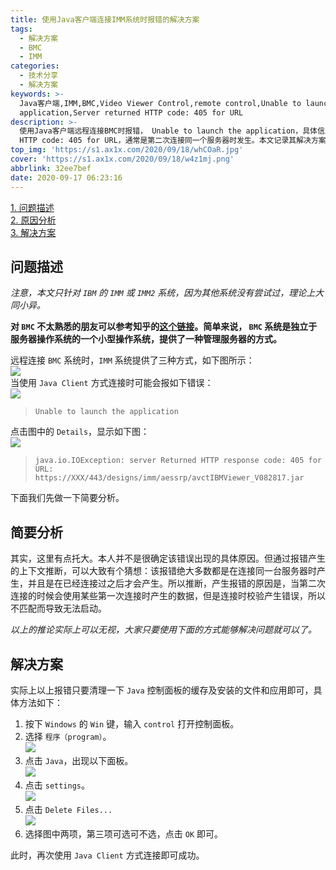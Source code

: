 ```yaml
---
title: 使用Java客户端连接IMM系统时报错的解决方案
tags:
  - 解决方案
  - BMC
  - IMM
categories:
  - 技术分享
  - 解决方案
keywords: >-
  Java客户端,IMM,BMC,Video Viewer Control,remote control,Unable to launch the
  application,Server returned HTTP code: 405 for URL
description: >-
  使用Java客户端远程连接BMC时报错， Unable to launch the application，具体信息是Server returned
  HTTP code: 405 for URL，通常是第二次连接同一个服务器时发生。本文记录其解决方案。
top_img: 'https://s1.ax1x.com/2020/09/18/whCOaR.jpg'
cover: 'https://s1.ax1x.com/2020/09/18/w4z1mj.png'
abbrlink: 32ee7bef
date: 2020-09-17 06:23:16
---
```

[1. 问题描述](#1)  
[2. 原因分析](#2)  
[3. 解决方案](#3)  

<span id="1">

## 问题描述  
*注意，本文只针对 `IBM` 的 `IMM` 或 `IMM2` 系统，因为其他系统没有尝试过，理论上大同小异。*  

**对 `BMC` 不太熟悉的朋友可以参考知乎的[这个链接](https://www.zhihu.com/question/54716507)。简单来说， `BMC` 系统是独立于服务器操作系统的一个小型操作系统，提供了一种管理服务器的方式。**  

远程连接 `BMC` 系统时，`IMM` 系统提供了三种方式，如下图所示：  
![](https://s1.ax1x.com/2020/09/17/wW1Ivd.png)  
当使用 `Java Client` 方式连接时可能会报如下错误：  
![](https://s1.ax1x.com/2020/09/18/w4WPsg.png)  
> `Unable to launch the application`  

点击图中的 `Details`，显示如下图：  
![](https://s1.ax1x.com/2020/09/18/w4WKQU.png)  
> `java.io.IOException: server Returned HTTP response code: 405 for URL: https://XXX/443/designs/imm/aessrp/avctIBMViewer_V082817.jar`  

下面我们先做一下简要分析。

</span>

<span id="2">

## 简要分析  
其实，这里有点托大。本人并不是很确定该错误出现的具体原因。但通过报错产生的上下文推断，可以大致有个猜想：该报错绝大多数都是在连接同一台服务器时产生，并且是在已经连接过之后才会产生。所以推断，产生报错的原因是，当第二次连接的时候会使用某些第一次连接时产生的数据，但是连接时校验产生错误，所以不匹配而导致无法启动。  

*以上的推论实际上可以无视，大家只要使用下面的方式能够解决问题就可以了。*

</span>

<span id="3">

## 解决方案  
实际上以上报错只要清理一下 `Java` 控制面板的缓存及安装的文件和应用即可，具体方法如下：  
1. 按下 `Windows` 的 `Win` 键，输入 `control` 打开控制面板。  
2. 选择 `程序（program）`。  
![](https://s1.ax1x.com/2020/09/17/wW1TKA.png)  
3. 点击 `Java`，出现以下面板。  
![](https://s1.ax1x.com/2020/09/17/wW15gH.png)  
4. 点击 `settings`。  
![](https://s1.ax1x.com/2020/09/17/wW1RUK.png)  
5. 点击 `Delete Files...`  
![](https://s1.ax1x.com/2020/09/17/wW12E6.png)  
6. 选择图中两项，第三项可选可不选，点击 `OK` 即可。  

此时，再次使用 `Java Client` 方式连接即可成功。

</span>

